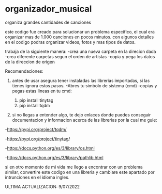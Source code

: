 # organizador_musical
organiza grandes cantidades de canciones

este codigo fue creado para solucionar un problema especifico, el cual era organizar mas de 1.000 canciones en pocos minutos. 
con algunos detalles en el codigo podras organizar videos, fotos y mas tipos de datos. 

trabaja de la siguiente manera: 
  -crea una nueva carpeta en la direcion dada
    -crea diferente carpetas segun el orden de artistas
      -copia y pega los datos de la direccion de origen

Recomendaciones: 
1. antes de usar asegura tener instaladas las librerias importadas, si las tienes ignora estos pasos. 
  -Abres tu simbolo de sistema (cmd)
  -copias y pegas estas lineas en tu cmd:
    1. pip install tinytag
    2. pip install tqdm

2. si no llegas a entender algo, te dejo enlaces donde puedes conseguir documentacion y informacion acerca de las librerias por la cual me guie:

  -https://pypi.org/project/tqdm/
  
  -https://pypi.org/project/tinytag/
  
  -https://docs.python.org/es/3/library/os.html
  
  -https://docs.python.org/es/3/library/pathlib.html

si en otro momento de mi vida me llego a encontrar con un problema similar, convertire este codigo en una libreria
y cambiare este apartado por intrunciones en el idioma ingles.

ULTIMA ACTUALIZACION: 9/07/2022
  
